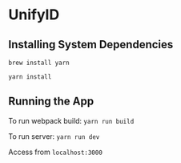 # UnifyID

## Installing System Dependencies

```
brew install yarn
```

```
yarn install
```

## Running the App

To run webpack build: `yarn run build`

To run server: `yarn run dev`

Access from `localhost:3000`
